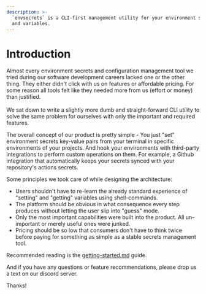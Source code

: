 ```yaml
---
description: >-
  `envsecrets` is a CLI-first management utility for your environment secrets
  and variables.
---
```


# Introduction

Almost every environment secrets and configuration management tool we tried during our software development careers lacked one or the other thing. They either didn't click with us on features or affordable pricing. For some reason all tools felt like they needed more from us (effort or money) than justified.\
\
We sat down to write a slightly more dumb and straight-forward CLI utility to solve the same problem for ourselves with only the important and required features.

The overall concept of our product is pretty simple - You just "set" environment secrets key-value pairs from your terminal in specific environments of your projects. And hook your environments with third-party integrations to perform custom operations on them. For example, a Github integration that automatically keeps your secrets synced with your repository's actions secrets.&#x20;

Some principles we took care of while designing the architecture:

* Users shouldn't have to re-learn the already standard experience of "setting" and "getting" variables using shell-commands.
* The platform should be obvious in what consequence every step produces without letting the user slip into "guess" mode.
* Only the most important capabilities were built into the product. All un-important or merely useful ones were junked.
* Pricing should be so low that consumers don't have to think twice before paying for something as simple as a stable secrets management tool.

Recommended reading is the [getting-started.md](guides/getting-started.md "mention") guide.

And if you have any questions or feature recommendations, please drop us a text on our discord server.

Thanks!
